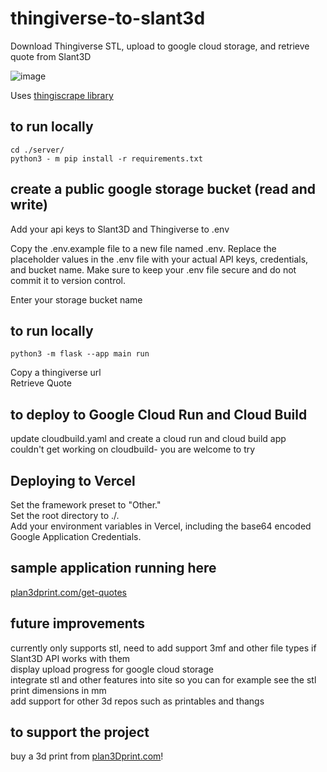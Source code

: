 # thingiverse-to-slant3d
Download Thingiverse STL, upload to google cloud storage, and retrieve quote from Slant3D

![image](https://github.com/user-attachments/assets/2a36eeab-0a53-48cd-984a-538602ff69da)


Uses [thingiscrape library](https://github.com/cam-cambridge/thingiscrape)

## to run locally
```
cd ./server/
python3 - m pip install -r requirements.txt
```

## create a public google storage bucket (read and write)
Add your api keys to Slant3D and Thingiverse to .env

Copy the .env.example file to a new file named .env.
Replace the placeholder values in the .env file with your actual API keys, credentials, and bucket name.
Make sure to keep your .env file secure and do not commit it to version control.

Enter your storage bucket name  

## to run locally
```
python3 -m flask --app main run 
```
Copy a thingiverse url   
Retrieve Quote  

## to deploy to Google Cloud Run and Cloud Build
update cloudbuild.yaml and create a cloud run and cloud build app  
couldn't get working on cloudbuild- you are welcome to try

## Deploying to Vercel
Set the framework preset to "Other."  
Set the root directory to ./.  
Add your environment variables in Vercel, including the base64 encoded Google Application Credentials.

## sample application running here
[plan3dprint.com/get-quotes](https://thingiverse-to-slant3d-n5eslum38-nimbus-prints-projects.vercel.app/)

## future improvements
currently only supports stl, need to add support 3mf and other file types if Slant3D API works with them  
display upload progress for google cloud storage  
integrate stl and other features into site so you can for example see the stl print dimensions in mm  
add support for other 3d repos such as printables and thangs  

## to support the project
buy a 3d print from [plan3Dprint.com](https://plan3dprint.com/)!

